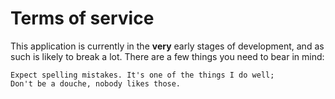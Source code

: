 # Terms of service

This application is currently in the **very** early stages of development, and as such is likely to break a lot. There are a few things you need to bear in mind:

```language-console
Expect spelling mistakes. It's one of the things I do well;
Don't be a douche, nobody likes those.
```
